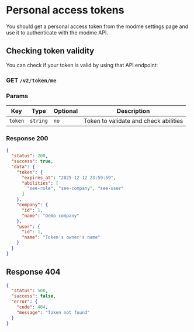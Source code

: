 # Personal access tokens

You should get a personal access token from the modme settings page and use it to authenticate with the modme API.

## Checking token validity

You can check if your token is valid by using that API endpoint:

### GET `/v2/token/me`

### Params

| **Key**                 | **Type**  | **Optional** | **Description**                                               |
|-------------------------| --------- |--------------|---------------------------------------------------------------|
| `token`                 | `string`  | `no`         | Token to validate and check abilities                         |

### Response 200

```json
{
  "status": 200,
  "success": true,
  "data": {
    "token": {
      "expires_at": "2025-12-12 23:59:59",
      "abilities": [
        "see-role", "see-company", "see-user"
      ]
    },
    "company": {
      "id": 1,
      "name": "Demo company"
    },
    "user": {
      "id": 1,
      "name": "Token's owner's name"
    }
  }
}
```
## Response 404
```json
{
  "status": 500,
  "success": false,
  "error": {
    "code": 404,
    "message": "Token not found"
  }
}
```



